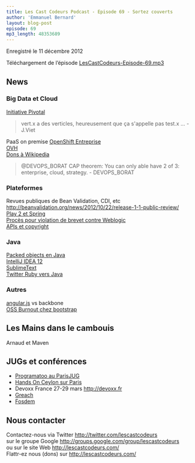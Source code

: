 ```yaml
---
title: Les Cast Codeurs Podcast - Episode 69 - Sortez couverts
author: 'Emmanuel Bernard'
layout: blog-post
episode: 69
mp3_length: 48353689
---
```

Enregistré le 11 décembre 2012

Téléchargement de l’épisode [LesCastCodeurs-Episode-69.mp3](http://traffic.libsyn.com/lescastcodeurs/LesCastCodeurs-Episode-69.mp3)

## News

### Big Data et Cloud

[Initiative Pivotal](http://blogs.vmware.com/console/2012/12/the-pivotal-initiative.html)  

> vert.x a des verticles, heureusement que ça s'appelle pas test.x ... - J.Viet

PaaS on premise [OpenShift Entreprise](http://www.redhat.com/solutions/cloud-computing/paas/)  
[OVH](http://ovh.fr)  
[Dons à Wikipedia](https://dons.wikimedia.fr/civicrm/contribute/transact?reset=1&id=2&pk_campaign=OLD&origine=wikimedia.fr)  

> @DEVOPS_BORAT CAP theorem: You can only able have 2 of 3: enterprise, cloud, strategy. - DEVOPS_BORAT

### Plateformes

Revues publiques de Bean Validation, CDI, etc <http://beanvalidation.org/news/2012/10/22/release-1-1-public-review/>  
[Play 2 et Spring](http://cupofjava.de/blog/2012/11/23/fully-fledged-spring-support-in-play-2-dot-0/)  
[Procès pour violation de brevet contre Weblogic](http://www.infoworld.com/d/the-industry-standard/oracle-hit-patent-lawsuit-over-weblogic-server-206621?source=rss_)  
[APIs et copyright](http://www.americanbar.org/publications/landslide/2012_13/november_december/java_api_copyrightability_put_the_test_smartphone_technology_battle.html)  

### Java

[Packed objects en Java](http://duimovich.blogspot.ca/2012/11/packed-objects-in-java.html)  
[IntelliJ IDEA 12](http://www.infoq.com/news/2012/12/JetBrains-IntelliJ-IDEA-12)  
[SublimeText](http://www.sublimetext.com)  
[Twitter Ruby vers Java](http://engineering.twitter.com/2012/11/bolstering-our-infrastructure.html)  

### Autres

[angular.js](http://angularjs.org) vs backbone  
[OSS Burnout chez bootstrap](http://www.touilleur-express.fr/2012/12/08/a-celui-qui-a-fait-twitter-bootstrap/)

## Les Mains dans le cambouis

Arnaud et Maven  

## JUGs et conférences

- [Programatoo au ParisJUG](http://www.parisjug.org/xwiki/bin/view/Blog/Programatoo+et+le+Paris+JUG+vous+proposent+un+atelier+de+Noël+%21)
- [Hands On Ceylon sur Paris](http://www.duchess-france.org/les-mains-dans-le-code-avec-ceylon/)
- Devoxx France 27-29 mars <http://devoxx.fr>  
- [Greach](http://greach.es)  
- [Fosdem](https://fosdem.org/2013/)  


## Nous contacter

Contactez-nous via Twitter <http://twitter.com/lescastcodeurs>  
sur le groupe Google <http://groups.google.com/group/lescastcodeurs>  
ou sur le site Web <http://lescastcodeurs.com/>  
Flattr-ez nous (dons) sur <http://lescastcodeurs.com/>
